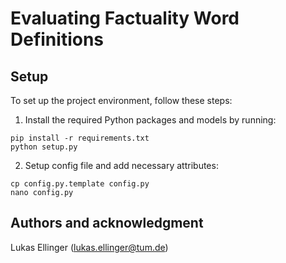 # Evaluating Factuality Word Definitions

## Setup

To set up the project environment, follow these steps:

1. Install the required Python packages and models by running:
```
pip install -r requirements.txt
python setup.py
```
2. Setup config file and add necessary attributes:
```
cp config.py.template config.py
nano config.py
```

## Authors and acknowledgment
Lukas Ellinger (lukas.ellinger@tum.de)